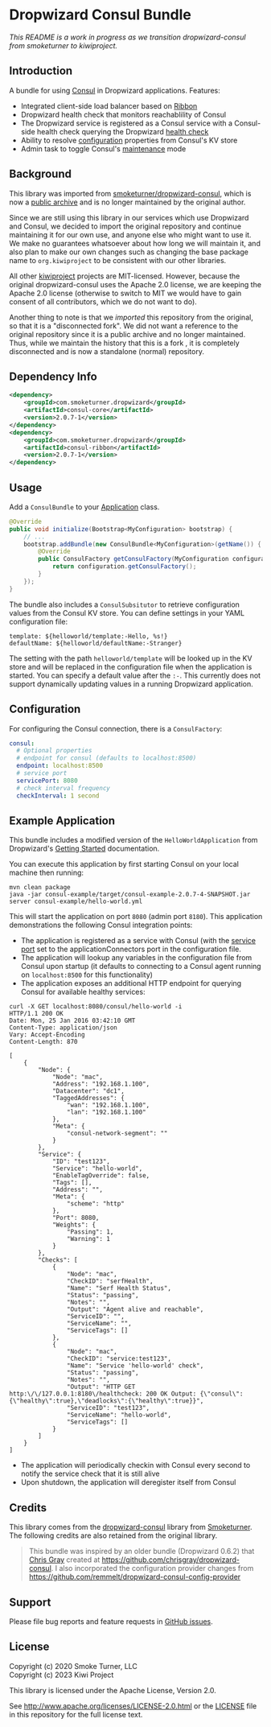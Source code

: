 Dropwizard Consul Bundle
========================

_This README is a work in progress as we transition dropwizard-consul from smoketurner to kiwiproject._

Introduction
------------

A bundle for using [Consul](https://consul.io) in Dropwizard applications. Features:

* Integrated client-side load balancer based on [Ribbon](https://github.com/netflix/ribbon)
* Dropwizard health check that monitors reachablility of Consul
* The Dropwizard service is registered as a Consul service with a Consul-side health check querying the Dropwizard [health check](https://www.dropwizard.io/en/latest/manual/core.html#health-checks)
* Ability to resolve [configuration](https://www.dropwizard.io/en/latest/manual/core.html#configuration) properties from Consul's KV store
* Admin task to toggle Consul's [maintenance](https://www.consul.io/api/agent.html#enable-maintenance-mode) mode

Background
----------

This library was imported from [smoketurner/dropwizard-consul](https://github.com/smoketurner/dropwizard-consul), which
is now a [public archive](https://docs.github.com/en/repositories/archiving-a-github-repository/archiving-repositories)
and is no longer maintained by the original author.

Since we are still using this library in our services which use Dropwizard and Consul, we decided to import the original
repository and continue maintaining it for our own use, and anyone else who might want to use it.  We make no guarantees
whatsoever about how long we will maintain it, and also plan to make our own changes such as changing the base package
name to `org.kiwiproject` to be consistent with our other libraries.

All other [kiwiproject](https://github.com/kiwiproject/) projects are MIT-licensed. However, because the original
dropwizard-consul uses the Apache 2.0 license, we are keeping the Apache 2.0 license (otherwise to switch to MIT we would
have to gain consent of all contributors, which we do not want to do).

Another thing to note is that we _imported_ this repository from the original, so that it is a "disconnected fork". We
did not want a reference to the original repository since it is a public archive and no longer maintained. Thus, while
we maintain the history that this is a fork , it is completely disconnected and is now a standalone (normal) repository.

Dependency Info
---------------
```xml
<dependency>
    <groupId>com.smoketurner.dropwizard</groupId>
    <artifactId>consul-core</artifactId>
    <version>2.0.7-1</version>
</dependency>
<dependency>
    <groupId>com.smoketurner.dropwizard</groupId>
    <artifactId>consul-ribbon</artifactId>
    <version>2.0.7-1</version>
</dependency>
```

Usage
-----
Add a `ConsulBundle` to your [Application](https://javadoc.io/doc/io.dropwizard/dropwizard-project/latest/io/dropwizard/Application.html) class.

```java
@Override
public void initialize(Bootstrap<MyConfiguration> bootstrap) {
    // ...
    bootstrap.addBundle(new ConsulBundle<MyConfiguration>(getName()) {
        @Override
        public ConsulFactory getConsulFactory(MyConfiguration configuration) {
            return configuration.getConsulFactory();
        }
    });
}
```

The bundle also includes a `ConsulSubsitutor` to retrieve configuration values from the Consul KV store. You can define settings in your YAML configuration file:

```
template: ${helloworld/template:-Hello, %s!}
defaultName: ${helloworld/defaultName:-Stranger}
```

The setting with the path `helloworld/template` will be looked up in the KV store and will be replaced in the configuration file when the application is started. You can specify a default value after the `:-`. This currently does not support dynamically updating values in a running Dropwizard application.

Configuration
-------------
For configuring the Consul connection, there is a `ConsulFactory`:

```yaml
consul:
  # Optional properties
  # endpoint for consul (defaults to localhost:8500)
  endpoint: localhost:8500
  # service port
  servicePort: 8080
  # check interval frequency
  checkInterval: 1 second
```

Example Application
-------------------
This bundle includes a modified version of the `HelloWorldApplication` from Dropwizard's [Getting Started](https://www.dropwizard.io/1.3.12/docs/getting-started.html) documentation.

You can execute this application by first starting Consul on your local machine then running:

```
mvn clean package
java -jar consul-example/target/consul-example-2.0.7-4-SNAPSHOT.jar server consul-example/hello-world.yml
```

This will start the application on port `8080` (admin port `8180`). This application demonstrations the following Consul integration points:

- The application is registered as a service with Consul (with the [service port](https://www.consul.io/docs/agent/services.html) set to the applicationConnectors port in the configuration file.
- The application will lookup any variables in the configuration file from Consul upon startup (it defaults to connecting to a Consul agent running on `localhost:8500` for this functionality)
- The application exposes an additional HTTP endpoint for querying Consul for available healthy services:
```
curl -X GET localhost:8080/consul/hello-world -i
HTTP/1.1 200 OK
Date: Mon, 25 Jan 2016 03:42:10 GMT
Content-Type: application/json
Vary: Accept-Encoding
Content-Length: 870

[
    {
        "Node": {
            "Node": "mac",
            "Address": "192.168.1.100",
            "Datacenter": "dc1",
            "TaggedAddresses": {
                "wan": "192.168.1.100",
                "lan": "192.168.1.100"
            },
            "Meta": {
                "consul-network-segment": ""
            }
        },
        "Service": {
            "ID": "test123",
            "Service": "hello-world",
            "EnableTagOverride": false,
            "Tags": [],
            "Address": "",
            "Meta": {
                "scheme": "http"
            },
            "Port": 8080,
            "Weights": {
                "Passing": 1,
                "Warning": 1
            }
        },
        "Checks": [
            {
                "Node": "mac",
                "CheckID": "serfHealth",
                "Name": "Serf Health Status",
                "Status": "passing",
                "Notes": "",
                "Output": "Agent alive and reachable",
                "ServiceID": "",
                "ServiceName": "",
                "ServiceTags": []
            },
            {
                "Node": "mac",
                "CheckID": "service:test123",
                "Name": "Service 'hello-world' check",
                "Status": "passing",
                "Notes": "",
                "Output": "HTTP GET http:\/\/127.0.0.1:8180\/healthcheck: 200 OK Output: {\"consul\":{\"healthy\":true},\"deadlocks\":{\"healthy\":true}}",
                "ServiceID": "test123",
                "ServiceName": "hello-world",
                "ServiceTags": []
            }
        ]
    }
]
```
- The application will periodically checkin with Consul every second to notify the service check that it is still alive
- Upon shutdown, the application will deregister itself from Consul

Credits
-------
This library comes from the [dropwizard-consul](https://github.com/smoketurner/dropwizard-consul) library from
[Smoketurner](https://github.com/smoketurner/). The following credits are also retained from the original library.

> This bundle was inspired by an older bundle (Dropwizard 0.6.2) that [Chris Gray](https://github.com/chrisgray) created at https://github.com/chrisgray/dropwizard-consul. I also incorporated the configuration provider changes from https://github.com/remmelt/dropwizard-consul-config-provider

Support
-------
Please file bug reports and feature requests in [GitHub issues](https://github.com/kiwiproject/dropwizard-consul/issues).

License
-------
Copyright (c) 2020 Smoke Turner, LLC \
Copyright (c) 2023 Kiwi Project

This library is licensed under the Apache License, Version 2.0.

See http://www.apache.org/licenses/LICENSE-2.0.html or the [LICENSE](LICENSE) file in this repository for the full license text.
